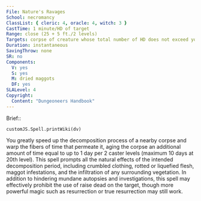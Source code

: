 ```yaml
---
File: Nature's Ravages
School: necromancy
ClassList: { cleric: 4, oracle: 4, witch: 3 }
CastTime: 1 minute/HD of target
Range: close (25 + 5 ft./2 levels)
Targets: corpse of creature whose total number of HD does not exceed your caster level
Duration: instantaneous
SavingThrow: none
SR: no
Components:
  V: yes
  S: yes
  M: dried maggots
  DF: yes
SLALevel: 4
Copyright:
  Content: "Dungeoneers Handbook"
---
```

Brief:: 

```dataviewjs
customJS.Spell.printWiki(dv)
```

You greatly speed up the decomposition process of a nearby corpse and warp the fibers of time that permeate it, aging the corpse an additional amount of time equal to up to 1 day per 2 caster levels (maximum 10 days at 20th level). This spell prompts all the natural effects of the intended decomposition period, including crumbled clothing, rotted or liquefied flesh, maggot infestations, and the infiltration of any surrounding vegetation.  In addition to hindering mundane autopsies and investigations, this spell may effectively prohibit the use of raise dead on the target, though more powerful magic such as resurrection or true resurrection may still work.
